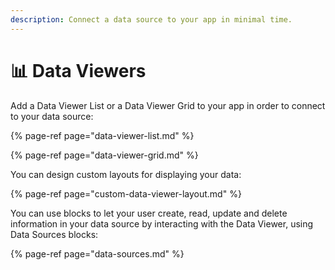 ```yaml
---
description: Connect a data source to your app in minimal time.
---
```


# 📊 Data Viewers

Add a Data Viewer List or a Data Viewer Grid to your app in order to connect to your data source:

{% page-ref page="data-viewer-list.md" %}

{% page-ref page="data-viewer-grid.md" %}

You can design custom layouts for displaying your data:

{% page-ref page="custom-data-viewer-layout.md" %}

You can use blocks to let your user create, read, update and delete information in your data source by interacting with the Data Viewer, using Data Sources blocks:

{% page-ref page="data-sources.md" %}

